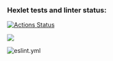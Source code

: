 ### Hexlet tests and linter status:
[![Actions Status](https://github.com/aseldzhun/frontend-project-lvl1/workflows/hexlet-check/badge.svg)](https://github.com/aseldzhun/frontend-project-lvl1/actions)

<a href="https://codeclimate.com/github/codeclimate/codeclimate/maintainability"><img src="https://api.codeclimate.com/v1/badges/a99a88d28ad37a79dbf6/maintainability" /></a>

![eslint.yml](https://github.com/aseldzhun/frontend-project-lvl1/actions/workflows/eslint.yml/badge.svg)
